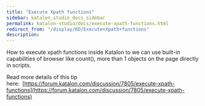 ```yaml
---
title: "Execute Xpath functions" 
sidebar: katalon_studio_docs_sidebar
permalink: katalon-studio/docs/execute-xpath-functions.html 
redirect_from: "/display/KD/Execute+Xpath+functions" 
description: 
---
```

How to execute xpath functions inside Katalon to we can use built-in capabilities of browser like count(), more than 1 objects on the page directly in scripts.

Read more details of this tip here:  [https://forum.katalon.com/discussion/7805/execute-xpath-functions](https://forum.katalon.com/discussion/7805/execute-xpath-functions)